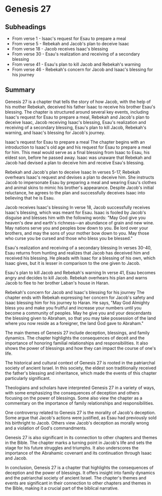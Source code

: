 # Genesis 27

## Subheadings

* From verse 1 - Isaac's request for Esau to prepare a meal
* From verse 5 - Rebekah and Jacob's plan to deceive Isaac
* From verse 18 - Jacob receives Isaac's blessing
* From verse 30 - Esau's realization and receiving of a secondary blessing
* From verse 41 - Esau's plan to kill Jacob and Rebekah's warning
* From verse 46 - Rebekah's concern for Jacob and Isaac's blessing for his journey

## Summary

Genesis 27 is a chapter that tells the story of how Jacob, with the help of his mother Rebekah, deceived his father Isaac to receive his brother Esau's blessing. The chapter is structured around several key events, including Isaac's request for Esau to prepare a meal, Rebekah and Jacob's plan to deceive Isaac, Jacob receiving Isaac's blessing, Esau's realization and receiving of a secondary blessing, Esau's plan to kill Jacob, Rebekah's warning, and Isaac's blessing for Jacob's journey.

Isaac's request for Esau to prepare a meal
The chapter begins with an introduction to Isaac's old age and his request for Esau to prepare a meal for him. This meal would serve as a final blessing from Isaac to Esau, his eldest son, before he passed away. Isaac was unaware that Rebekah and Jacob had devised a plan to deceive him and receive Esau's blessing.

Rebekah and Jacob's plan to deceive Isaac
In verses 5-17, Rebekah overhears Isaac's request and devises a plan to deceive him. She instructs Jacob to impersonate Esau by preparing a meal and wearing Esau's clothes and animal skins to mimic his brother's appearance. Despite Jacob's initial reluctance, he agrees to the plan and successfully deceives Isaac into believing that he is Esau.

Jacob receives Isaac's blessing
In verse 18, Jacob successfully receives Isaac's blessing, which was meant for Esau. Isaac is fooled by Jacob's disguise and blesses him with the following words: "May God give you heaven's dew and earth's richness—an abundance of grain and new wine. May nations serve you and peoples bow down to you. Be lord over your brothers, and may the sons of your mother bow down to you. May those who curse you be cursed and those who bless you be blessed."

Esau's realization and receiving of a secondary blessing
In verses 30-40, Esau returns from hunting and realizes that Jacob has deceived him and received his blessing. He pleads with Isaac for a blessing of his own, which Isaac gives, but it is lesser in comparison to the one given to Jacob.

Esau's plan to kill Jacob and Rebekah's warning
In verse 41, Esau becomes angry and decides to kill Jacob. Rebekah overhears his plan and warns Jacob to flee to her brother Laban's house in Haran.

Rebekah's concern for Jacob and Isaac's blessing for his journey
The chapter ends with Rebekah expressing her concern for Jacob's safety and Isaac blessing him for his journey to Haran. He says, "May God Almighty bless you and make you fruitful and increase your numbers until you become a community of peoples. May he give you and your descendants the blessing given to Abraham, so that you may take possession of the land where you now reside as a foreigner, the land God gave to Abraham."

The main themes of Genesis 27 include deception, blessings, and family dynamics. The chapter highlights the consequences of deceit and the importance of honoring familial relationships and responsibilities. It also shows the power of blessings and how they can impact the course of one's life.

The historical and cultural context of Genesis 27 is rooted in the patriarchal society of ancient Israel. In this society, the eldest son traditionally received the father's blessing and inheritance, which made the events of this chapter particularly significant.

Theologians and scholars have interpreted Genesis 27 in a variety of ways, with some emphasizing the consequences of deception and others focusing on the power of blessings. Some also view the chapter as a commentary on the importance of family relationships and responsibilities.

One controversy related to Genesis 27 is the morality of Jacob's deception. Some argue that Jacob's actions were justified, as Esau had previously sold his birthright to Jacob. Others view Jacob's deception as morally wrong and a violation of God's commandments.

Genesis 27 is also significant in its connection to other chapters and themes in the Bible. The chapter marks a turning point in Jacob's life and sets the stage for his future struggles and triumphs. It also underscores the importance of the Abrahamic covenant and its continuation through Isaac and Jacob.

In conclusion, Genesis 27 is a chapter that highlights the consequences of deception and the power of blessings. It offers insight into family dynamics and the patriarchal society of ancient Israel. The chapter's themes and events are significant in their connection to other chapters and themes in the Bible, making it a crucial part of the biblical narrative.